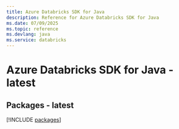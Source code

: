 ```yaml
---
title: Azure Databricks SDK for Java
description: Reference for Azure Databricks SDK for Java
ms.date: 07/09/2025
ms.topic: reference
ms.devlang: java
ms.service: databricks
---
```

# Azure Databricks SDK for Java - latest
## Packages - latest
[!INCLUDE [packages](databricks-index.md)]